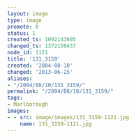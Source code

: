 ```yaml
---
layout: image
type: image
promote: 0
status: 1
created_ts: 1092143605
changed_ts: 1372159437
node_id: 1121
title: '131_3159'
created: '2004-08-10'
changed: '2013-06-25'
aliases:
- "/2004/08/10/131_3159/"
permalink: "/2004/08/10/131_3159/"
tags:
- Marlborough
images:
- - src: image/images/131_3159-1121.jpg
    name: 131_3159-1121.jpg
---
```


